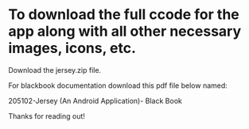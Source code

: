 
# To download the full ccode for the app along with all other necessary images, icons, etc.

Download the jersey.zip file.

For blackbook documentation download this pdf file below named:

205102-Jersey (An Android Application)- Black Book

Thanks for reading out!
